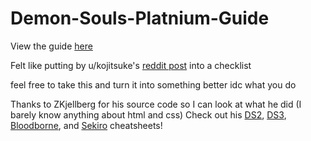 # Demon-Souls-Platnium-Guide
View the guide <a target="_blank" href="https://larrythelobster318.github.io/Demon-Souls-Platnium-Guide/">here</a>


Felt like putting by u/kojitsuke's <a target="_blank" href="https://www.reddit.com/r/demonssouls/comments/jznguf/i_made_a_chronological_checklist_from_new_game_to/">reddit post</a> into a checklist

feel free to take this and turn it into something better idc what you do

Thanks to ZKjellberg for his source code so I can look at what he did (I barely know anything about html and css)
Check out his <a target="_blank" href="https://github.com/ZKjellberg/dark-souls-2-cheat-sheet">DS2</a>, <a target="_blank" href="https://github.com/ZKjellberg/dark-souls-3-cheat-sheet">DS3</a>, <a target="_blank" href="https://github.com/ZKjellberg/bloodborne-cheat-sheet">Bloodborne</a>, and <a target="_blank" href="https://github.com/ZKjellberg/sekiro-cheat-sheet">Sekiro</a> cheatsheets!

